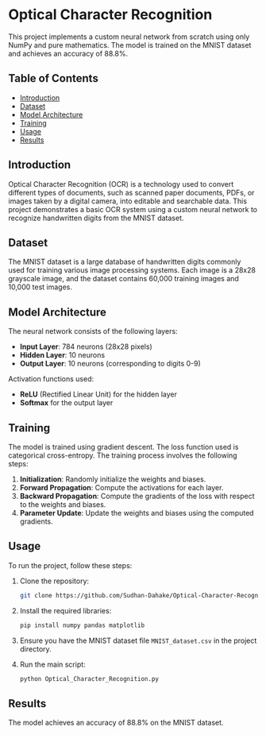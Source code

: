 # Optical Character Recognition

This project implements a custom neural network from scratch using only NumPy and pure mathematics. The model is trained on the MNIST dataset and achieves an accuracy of 88.8%.

## Table of Contents

- [Introduction](#introduction)
- [Dataset](#dataset)
- [Model Architecture](#model-architecture)
- [Training](#training)
- [Usage](#usage)
- [Results](#results)


## Introduction

Optical Character Recognition (OCR) is a technology used to convert different types of documents, such as scanned paper documents, PDFs, or images taken by a digital camera, into editable and searchable data. This project demonstrates a basic OCR system using a custom neural network to recognize handwritten digits from the MNIST dataset.

## Dataset

The MNIST dataset is a large database of handwritten digits commonly used for training various image processing systems. Each image is a 28x28 grayscale image, and the dataset contains 60,000 training images and 10,000 test images.

## Model Architecture

The neural network consists of the following layers:
- **Input Layer**: 784 neurons (28x28 pixels)
- **Hidden Layer**: 10 neurons
- **Output Layer**: 10 neurons (corresponding to digits 0-9)

Activation functions used:
- **ReLU** (Rectified Linear Unit) for the hidden layer
- **Softmax** for the output layer

## Training

The model is trained using gradient descent. The loss function used is categorical cross-entropy. The training process involves the following steps:
1. **Initialization**: Randomly initialize the weights and biases.
2. **Forward Propagation**: Compute the activations for each layer.
3. **Backward Propagation**: Compute the gradients of the loss with respect to the weights and biases.
4. **Parameter Update**: Update the weights and biases using the computed gradients.

## Usage

To run the project, follow these steps:

1. Clone the repository:
    ```bash
    git clone https://github.com/Sudhan-Dahake/Optical-Character-Recognition.git
    ```

2. Install the required libraries:
    ```bash
    pip install numpy pandas matplotlib
    ```

3. Ensure you have the MNIST dataset file `MNIST_dataset.csv` in the project directory.

4. Run the main script:
    ```bash
    python Optical_Character_Recognition.py
    ```

## Results

The model achieves an accuracy of 88.8% on the MNIST dataset.
